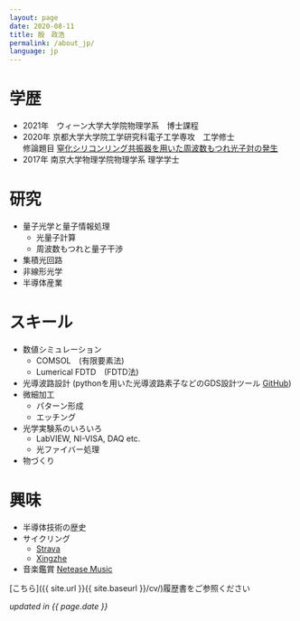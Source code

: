 ```yaml
---
layout: page
date: 2020-08-11
title: 殷　政浩
permalink: /about_jp/
language: jp
---
```


# 学歴
  - 2021年　ウィーン大学大学院物理学系　博士課程
  - 2020年  京都大学大学院工学研究科電子工学専攻　工学修士
    <br>
    修論題目 <a href="https://github.com/dapingq/master-thesis">窒化シリコンリング共振器を用いた周波数もつれ光子対の発生</a>
  - 2017年  南京大学物理学院物理学系  理学学士


# 研究

  - 量子光学と量子情報処理
    - 光量子計算
    - 周波数もつれと量子干渉
  - 集積光回路
  - 非線形光学
  - 半導体産業

# スキール

  - 数値シミュレーション
    - COMSOL　(有限要素法)
    - Lumerical FDTD　(FDTD法)
  - 光導波路設計 (pythonを用いた光導波路素子などのGDS設計ツール [GitHub](https://github.com/dapingq/gds))
  - 微細加工
    - パターン形成
    - エッチング
  - 光学実験系のいろいろ
    - LabVIEW, NI-VISA, DAQ etc.
    - 光ファイバー処理
  - 物づくり

# 興味

  - 半導体技術の歴史
  - サイクリング
    - [Strava](https://www.strava.com/athletes/12094067)
    - [Xingzhe](http://www.imxingzhe.com/im/iZm1KJmXedm/)
  - 音楽鑑賞
    [Netease Music](http://music.163.com/#/user/home?id=34072848)

[こちら]({{ site.url }}{{ site.baseurl }}/cv/)履歴書をご参照ください

_updated in {{ page.date }}_